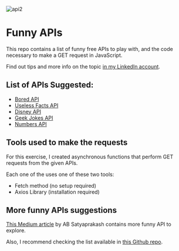 ![api2](https://github.com/gabyfdez90/funny_apis/assets/117080861/1da1c475-980e-4da5-9338-5e88aabb9a44)

# Funny APIs

This repo contains a list of funny free APIs to play with, and the code necessary to make a GET request in JavaScript.

Find out tips and more info on the topic [in my LinkedIn account](https://www.linkedin.com/in/gabriela-m-fernandez-mendez/).

## List of APIs Suggested:
* [Bored API](https://www.boredapi.com/documentation)
* [Useless Facts API](https://uselessfacts.jsph.pl)
* [Disney API](https://disneyapi.dev/)
* [Geek Jokes API](https://github.com/sameerkumar18/geek-joke-api)
* [Numbers API](http://numbersapi.com/25/)


## Tools used to make the requests
For this exercise, I created asynchronous functions that perform GET requests from the given APIs. 

Each one of the uses one of these two tools:

* Fetch method (no setup required)
* Axios Library (installation required)

## More funny APIs suggestions

[This Medium article](https://medium.com/codex/15-fun-and-interesting-apis-to-use-for-your-next-coding-project-in-2022-86a4ff3a2742) by AB Satyaprakash contains more funny API to explore.

Also, I recommend checking the list available in [this Github repo](https://github.com/public-apis/public-apis).
